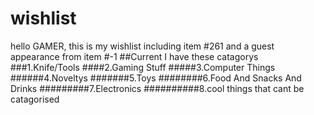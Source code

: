 # wishlist
hello GAMER, this is my wishlist including item #261 and a guest appearance from item #-1
##Current I have these catagorys
###1.Knife/Tools
####2.Gaming Stuff
#####3.Computer Things
######4.Noveltys
#######5.Toys
########6.Food And Snacks And Drinks
#########7.Electronics
##########8.cool things that cant be catagorised
